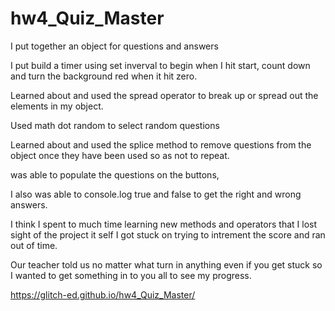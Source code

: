 # hw4_Quiz_Master

I put together an object for questions and answers

I put build a timer using set inverval to begin when I hit start, 
count down and turn the background red when it hit zero.

Learned about and used the spread operator to break up or spread out the elements in my object.

Used math dot random to select random questions

Learned about and used the splice method to remove questions from the object once they have been used so as not to repeat.  

was able to populate the questions on the buttons, 

I also was able to console.log true and false to get the right and wrong answers. 

I think I spent to much time learning new methods and operators that I lost sight of the project it self I got stuck on trying to intrement the score and ran out of time.  

Our teacher told us no matter what turn in anything even if you get stuck so I wanted to get something in to you all to see my progress.

https://glitch-ed.github.io/hw4_Quiz_Master/
